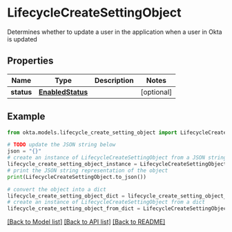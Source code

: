 # LifecycleCreateSettingObject

Determines whether to update a user in the application when a user in Okta is updated

## Properties

Name | Type | Description | Notes
------------ | ------------- | ------------- | -------------
**status** | [**EnabledStatus**](EnabledStatus.md) |  | [optional] 

## Example

```python
from okta.models.lifecycle_create_setting_object import LifecycleCreateSettingObject

# TODO update the JSON string below
json = "{}"
# create an instance of LifecycleCreateSettingObject from a JSON string
lifecycle_create_setting_object_instance = LifecycleCreateSettingObject.from_json(json)
# print the JSON string representation of the object
print(LifecycleCreateSettingObject.to_json())

# convert the object into a dict
lifecycle_create_setting_object_dict = lifecycle_create_setting_object_instance.to_dict()
# create an instance of LifecycleCreateSettingObject from a dict
lifecycle_create_setting_object_from_dict = LifecycleCreateSettingObject.from_dict(lifecycle_create_setting_object_dict)
```
[[Back to Model list]](../README.md#documentation-for-models) [[Back to API list]](../README.md#documentation-for-api-endpoints) [[Back to README]](../README.md)


